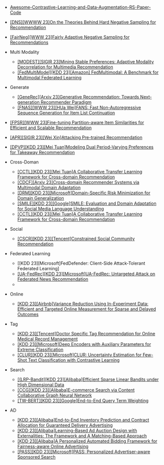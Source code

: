 
- [Awesome-Contrastive-Learning-and-Data-Augmentation-RS-Paper-Code](https://github.com/QinHsiu/Awesome-Contrastive-Learning-and-Data-Augmentation-RS-Paper-Code)
- [[DNS][WWWW 23]On the Theories Behind Hard Negative Sampling for Recommendation](https://arxiv.org/abs/2302.03472)
- [[FairNeg][WWW 23]Fairly Adaptive Negative Sampling for Recommendations](https://arxiv.org/abs/2302.08266)
- Multi Modality
  - [[MODEST][SIGIR 23]Mining Stable Preferences: Adaptive Modality Decorrelation for Multimedia Recommendation](https://arxiv.org/pdf/2306.14179.pdf)
  - [[FedMultiModel][KDD 23][Amazon] FedMultimodal: A Benchmark for Multimodal Federated Learning](https://arxiv.org/pdf/2306.09486.pdf)
- Generate
  - [[GeneRec][Arxiv 23]Generative Recommendation: Towards Next-generation Recommender Paradigm](https://arxiv.org/abs/2304.03516)
  - [[FNAS][WWW 23][HUa Wei]FANS: Fast Non-Autoregressive Sequence Generation for Item List Continuation](https://arxiv.org/abs/2304.00545)
- [[FPSR][WWW 23]Fine-tuning Partition-aware Item Similarities for Efficient and Scalable Recommendation](https://arxiv.org/abs/2207.05959)
- [[APR][SIGIR 23][Wei Xin]Attacking Pre-trained Recommendation](https://arxiv.org/pdf/2305.03995.pdf)
- [[DPVP][KDD 23][Mei Tuan]Modeling Dual Period-Varying Preferences for Takeaway Recommendation](https://arxiv.org/abs/2306.04370)
- Cross-Doman
  - [[CCTL][KDD 23][Mei Tuan]A Collaborative Transfer Learning Framework for Cross-domain Recommendation](https://arxiv.org/pdf/2306.16425.pdf)
  - [[CDCF][Arxiv 23]Cross-domain Recommender Systems via Multimodal Domain Adaptation](https://arxiv.org/pdf/2306.13887.pdf)
  - [[DRM][KDD 23][Microsoft]Domain-Specific Risk Minimization for Domain Generalization](https://openreview.net/forum?id=vCVTZYFcmCm)
  - [[SMILE][KDD 23][Google]SMILE: Evaluation and Domain Adaptation for Social Media Language Understanding](https://paperswithcode.com/paper/smile-evaluation-and-domain-adaptation-for)
  - [[CCTL][KDD 23][Mei Tuan]A Collaborative Transfer Learning Framework for Cross-domain Recommendation](https://arxiv.org/abs/2306.16425)
- Social
  - [[CSCR][KDD 23][Tencent]Constrained Social Community Recommendation](https://www.youtube.com/watch?v=b14qgetaXxs)


- Federated Learning
  - [[KDD 23][Microsoft]FedDefender: Client-Side Attack-Tolerant Federated Learning]
  - [[UA-FedRec][KDD 23][Microsoft]UA-FedRec: Untargeted Attack on Federated News Recommendation](https://arxiv.org/abs/2202.06701)
  - 

- Online
  - [[KDD 23][Airbnb]Variance Reduction Using In-Experiment Data: Efficient and Targeted Online Measurement for Sparse and Delayed Outcomes](https://alexdeng.github.io/public/files/kdd2023-inexp.pdf)
    
- Tag
  - [[KDD 23][Tencent]Doctor Specific Tag Recommendation for Online Medical Record Management](https://www.youtube.com/watch?v=TopyznCvTuQ)
  - [[KDD 23][Microsoft]Deep Encoders with Auxiliary Parameters for Extreme Classification](https://www.youtube.com/watch?v=4vGX2H780KY)
  - [[CLUR][KDD 23][Microsoft]CLUR: Uncertainty Estimation for Few-Shot Text Classification with Contrastive Learning](https://www.youtube.com/watch?v=SvJCWdSkNTQ)

- Search
  - [[(LRP-Bandit][KDD 23][Alibaba]Efficient Sparse Linear Bandits under High Dimensional Data](https://www.mcwei.com/Research/Lasso_RP_Bandit.pdf)
  - [[CCG][KDD 23][Alibaba]E-commerce Search via Content Collaborative Graph Neural Network](https://www.youtube.com/watch?v=AttOef4lecg)
  - [[TW-BERT][KDD 23][Google]End-to-End Query Term Weighting](https://research.google/pubs/pub52462/)

- AD
  - [[KDD 23][Alibaba]End-to-End Inventory Prediction and Contract Allocation for Guaranteed Delivery Advertising](https://www.youtube.com/watch?v=Ghh8qRZDFJw)
  - [[KDD 23][Alibaba]Learning-Based Ad Auction Design with Externalities: The Framework and A Matching-Based Approach](https://www.google.com.hk/search?q=Learning-Based+Ad+Auction+Design+with+Externalities%3A+The+Framework+and+A+Matching-Based+Approach&oq=Learning-Based+Ad+Auction+Design+with+Externalities%3A+The+Framework+and+A+Matching-Based+Approach&aqs=chrome..69i57.275j0j4&sourceid=chrome&ie=UTF-8)
  - [[KDD 23][Alibaba]A Personalized Automated Bidding Framework for Fairness-aware Online Advertising](https://www.youtube.com/watch?v=uOrqHngy2eY)
  - [[PASS][KDD 23][Microsoft]PASS: Personalized Advertiser-aware Sponsored Search](https://www.youtube.com/watch?v=L7Qb23w-D7I)
    
